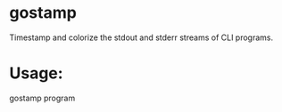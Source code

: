 # gostamp
Timestamp and colorize the stdout and stderr streams of CLI programs.

# Usage:
gostamp program
